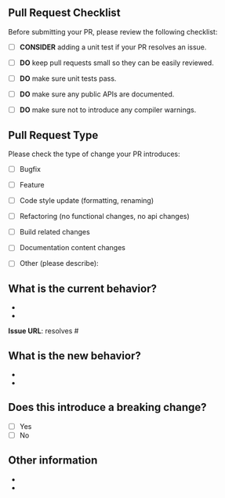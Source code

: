 ## Pull Request Checklist
Before submitting your PR, please review the following checklist:

- [ ] **CONSIDER** adding a unit test if your PR resolves an issue.
- [ ] **DO** keep pull requests small so they can be easily reviewed.
- [ ] **DO** make sure unit tests pass.
- [ ] **DO** make sure any public APIs are documented.
- [ ] **DO** make sure not to introduce any compiler warnings. 


## Pull Request Type
Please check the type of change your PR introduces:
- [ ] Bugfix
- [ ] Feature
- [ ] Code style update (formatting, renaming)
- [ ] Refactoring (no functional changes, no api changes)
- [ ] Build related changes
- [ ] Documentation content changes
- [ ] Other (please describe):  


## What is the current behavior?
<!-- Please describe the current behavior that you are modifying. -->
-
-

<!-- Issues are required for both bug fixes and features. -->
**Issue URL**: resolves #


## What is the new behavior?
<!-- Please describe the behavior or changes that are being added by this PR. -->

-
-

## Does this introduce a breaking change?

- [ ] Yes
- [ ] No

<!-- If this introduces a breaking change, please describe the impact and migration path for existing applications below. -->


## Other information

<!-- Any other information that is important to this PR such as screenshots of how the component looks before and after the change. -->
-
-
